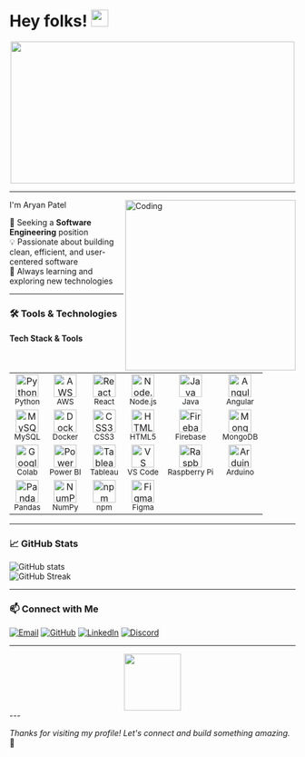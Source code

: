   <h1>
    Hey folks!
    <img src="https://media.giphy.com/media/hvRJCLFzcasrR4ia7z/giphy.gif" width="30px"/>
  </h1>
</div>
<div align="center">
  <img src="https://media0.giphy.com/media/RbDKaczqWovIugyJmW/giphy.gif?cid=ecf05e47yt8kg1imy1bd0a35cicl2efobwqvt56go6rkfzed&rid=giphy.gif&ct=g" width="500" height="250"/>
</div>

---

I'm Aryan Patel
<img align="right" alt="Coding" width="300" src="https://cdn.dribbble.com/users/1162077/screenshots/3848914/programmer.gif">

🚀 Seeking a **Software Engineering** position  
💡 Passionate about building clean, efficient, and user-centered software  
🌱 Always learning and exploring new technologies  

---

### 🛠️ Tools & Technologies

  <h4>Tech Stack & Tools</h4>
  <br>
<table>
  <tr>
    <td align="center">
      <img src="https://cdn.jsdelivr.net/gh/devicons/devicon/icons/python/python-original.svg" height="40" title="Python"/><br><sub>Python</sub>
    </td>
    <td align="center">
      <img src="https://img.icons8.com/color/48/amazon-web-services.png" height="40" title="AWS"/><br><sub>AWS</sub>
    </td>
    <td align="center">
      <img src="https://cdn.jsdelivr.net/gh/devicons/devicon/icons/react/react-original.svg" height="40" title="React"/><br><sub>React</sub>
    </td>
    <td align="center">
      <img src="https://cdn.jsdelivr.net/gh/devicons/devicon/icons/nodejs/nodejs-original.svg" height="40" title="Node.js"/><br><sub>Node.js</sub>
    </td>
    <td align="center">
      <img src="https://cdn.jsdelivr.net/gh/devicons/devicon/icons/java/java-original.svg" height="40" title="Java"/><br><sub>Java</sub>
    </td>
    <td align="center">
      <img src="https://cdn.jsdelivr.net/gh/devicons/devicon/icons/angularjs/angularjs-original.svg" height="40" title="Angular"/><br><sub>Angular</sub>
    </td>
  </tr>
  <tr>
    <td align="center">
      <img src="https://cdn.jsdelivr.net/gh/devicons/devicon/icons/mysql/mysql-original.svg" height="40" title="MySQL"/><br><sub>MySQL</sub>
    </td>
    <td align="center">
      <img src="https://cdn.jsdelivr.net/gh/devicons/devicon/icons/docker/docker-original.svg" height="40" title="Docker"/><br><sub>Docker</sub>
    </td>
    <td align="center">
      <img src="https://cdn.jsdelivr.net/gh/devicons/devicon/icons/css3/css3-original.svg" height="40" title="CSS3"/><br><sub>CSS3</sub>
    </td>
    <td align="center">
      <img src="https://cdn.jsdelivr.net/gh/devicons/devicon/icons/html5/html5-original.svg" height="40" title="HTML5"/><br><sub>HTML5</sub>
    </td>
    <td align="center">
      <img src="https://cdn.jsdelivr.net/gh/devicons/devicon/icons/firebase/firebase-plain.svg" height="40" title="Firebase"/><br><sub>Firebase</sub>
    </td>
    <td align="center">
      <img src="https://cdn.jsdelivr.net/gh/devicons/devicon/icons/mongodb/mongodb-original.svg" height="40" title="MongoDB"/><br><sub>MongoDB</sub>
    </td>
  </tr>
  <tr>
    <td align="center">
      <img src="https://img.icons8.com/color/48/google-colab.png" height="40" title="Google Colab"/><br><sub>Colab</sub>
    </td>
    <td align="center">
      <img src="https://img.icons8.com/color/48/power-bi.png" height="40" title="Power BI"/><br><sub>Power BI</sub>
    </td>
    <td align="center">
      <img src="https://img.icons8.com/color/48/tableau-software.png" height="40" title="Tableau"/><br><sub>Tableau</sub>
    </td>
    <td align="center">
      <img src="https://cdn.jsdelivr.net/gh/devicons/devicon/icons/vscode/vscode-original.svg" height="40" title="VS Code"/><br><sub>VS Code</sub>
    </td>
    <td align="center">
      <img src="https://img.icons8.com/color/48/raspberry-pi.png" height="40" title="Raspberry Pi"/><br><sub>Raspberry Pi</sub>
    </td>
    <td align="center">
      <img src="https://cdn.jsdelivr.net/gh/devicons/devicon/icons/arduino/arduino-original.svg" height="40" title="Arduino"/><br><sub>Arduino</sub>
    </td>
  </tr>
  <tr>
    <td align="center">
      <img src="https://cdn.jsdelivr.net/gh/devicons/devicon/icons/pandas/pandas-original.svg" height="40" title="Pandas"/><br><sub>Pandas</sub>
    </td>
    <td align="center">
      <img src="https://cdn.jsdelivr.net/gh/devicons/devicon/icons/numpy/numpy-original.svg" height="40" title="NumPy"/><br><sub>NumPy</sub>
    </td>
    <td align="center">
      <img src="https://cdn.jsdelivr.net/gh/devicons/devicon/icons/npm/npm-original-wordmark.svg" height="40" title="npm"/><br><sub>npm</sub>
    </td>
    <td align="center">
      <img src="https://cdn.jsdelivr.net/gh/devicons/devicon/icons/figma/figma-original.svg" height="40" title="Figma"/><br><sub>Figma</sub>
    </td>
  </tr>
</table>


---

### 📈 GitHub Stats

![GitHub stats](https://github-readme-stats.vercel.app/api?username=aryan1901&show_icons=true&theme=radical)  
![GitHub Streak](https://streak-stats.demolab.com/?user=aryan1901&theme=radical)

---

### 📫 Connect with Me

[![Email](https://img.shields.io/badge/-Email-D14836?style=flat-square&logo=gmail&logoColor=white)](mailto:aryanpatel11041@gmail.com)
[![GitHub](https://img.shields.io/badge/-GitHub-181717?style=flat-square&logo=github&logoColor=white)](https://github.com/aryan1901/aryan1901)
[![LinkedIn](https://img.shields.io/badge/-LinkedIn-0077B5?style=flat-square&logo=linkedin&logoColor=white)](https://linkedin.com/in/patelar)
[![Discord](https://img.shields.io/badge/-Discord-5865F2?style=flat-square&logo=discord&logoColor=white)](https://discord.com/users/thor8416)

---

<div id="footer" align="center">
  <img src="https://media.giphy.com/media/M9gbBd9nbDrOTu1Mqx/giphy.gif" width="100"/>
</div>
---
  
*Thanks for visiting my profile! Let's connect and build something amazing.* 🚀
